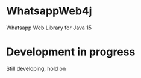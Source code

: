 # WhatsappWeb4j
Whatsapp Web Library for Java 15

# Development in progress
Still developing, hold on